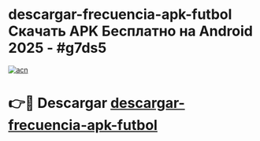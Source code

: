 # descargar-frecuencia-apk-futbol Скачать APK Бесплатно на Android 2025 - #g7ds5

[![acn](https://github.com/user-attachments/assets/0f9c940e-d8b0-45ae-aac7-cd30a18b3e1c)](https://apps.freeplayer.one?title=descargar-frecuencia-apk-futbol&ref=9RF)

# 👉🔴 Descargar [descargar-frecuencia-apk-futbol](https://apps.freeplayer.one?title=descargar-frecuencia-apk-futbol&ref=9RF)